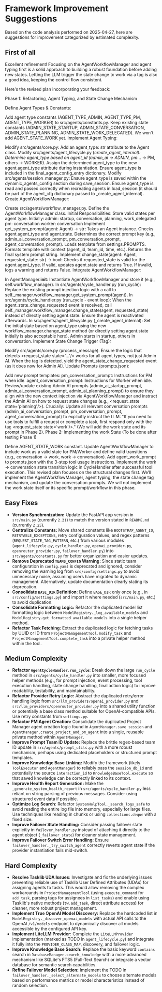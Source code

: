 # Framework Improvement Suggestions

Based on the code analysis performed on 2025-04-27, here are suggestions for improvement categorized by estimated complexity.

## First of all

Excellent refinement! Focusing on the AgentWorkflowManager and agent typing first is a solid approach to building a robust foundation before adding new states. Letting the LLM trigger the state change to work via a tag is also a good idea, keeping the control flow consistent.

Here's the revised plan incorporating your feedback:

Phase 1: Refactoring, Agent Typing, and State Change Mechanism

Define Agent Types & Constants:

Add agent type constants (AGENT_TYPE_ADMIN, AGENT_TYPE_PM, AGENT_TYPE_WORKER) to src/agents/constants.py.
Keep existing state constants (ADMIN_STATE_STARTUP, ADMIN_STATE_CONVERSATION, ADMIN_STATE_PLANNING, ADMIN_STATE_WORK_DELEGATED). We won't add AGENT_STATE_WORK yet.
Implement Agent Typing:

Modify src/agents/core.py: Add an agent_type: str attribute to the Agent class.
Modify src/agents/agent_lifecycle.py (_create_agent_internal):
Determine agent_type based on agent_id (admin_ai -> ADMIN, pm_... -> PM, others -> WORKER).
Assign the determined agent_type to the new agent.agent_type attribute during instantiation.
Ensure agent_type is included in the final_agent_config_entry dictionary.
Modify src/agents/session_manager.py:
Ensure agent_type is saved within the dynamic_agents_config section during save_session.
Ensure agent_type is read and passed correctly when recreating agents in load_session (it should be part of the agent_cfg dictionary passed to _create_agent_internal).
Create AgentWorkflowManager:

Create src/agents/workflow_manager.py.
Define the AgentWorkflowManager class.
Initial Responsibilities:
Store valid states per agent type. Initially:
admin: startup, conversation, planning, work_delegated
pm: conversation
worker: conversation
Implement get_system_prompt(agent: Agent) -> str:
Takes an Agent instance.
Checks agent.agent_type and agent.state.
Determines the correct prompt key (e.g., admin_ai_conversation_prompt, pm_conversation_prompt, agent_conversation_prompt).
Loads template from settings.PROMPTS.
Formats template with context (agent_id, team_id, time, etc.).
Returns the final system prompt string.
Implement change_state(agent: Agent, requested_state: str) -> bool:
Checks if requested_state is valid for the agent.agent_type.
If valid, updates agent.state and returns True.
If invalid, logs a warning and returns False.
Integrate AgentWorkflowManager:

In AgentManager.__init__: Instantiate AgentWorkflowManager and store it (e.g., self.workflow_manager).
In src/agents/cycle_handler.py (run_cycle):
Replace the existing prompt injection logic with a call to self._manager.workflow_manager.get_system_prompt(agent).
In src/agents/cycle_handler.py (run_cycle - event loop):
When the agent_state_change_requested event is received, call self._manager.workflow_manager.change_state(agent, requested_state) instead of directly setting agent.state. Ensure the agent is reactivated afterwards.
In src/agents/agent_lifecycle.py (_create_agent_internal):
Set the initial state based on agent_type using the new workflow_manager.change_state method (or directly setting agent.state initially is also acceptable here). Admin starts in startup, others in conversation.
Implement State Change Trigger (Tag):

Modify src/agents/core.py (process_message):
Ensure the logic that detects <request_state state='...'/> works for all agent types, not just Admin AI.
When the tag is detected, yield the agent_state_change_requested event (as it does now for Admin AI).
Update Prompts (prompts.json):

Add new prompt templates:
pm_conversation_prompt: Instructions for PM when idle.
agent_conversation_prompt: Instructions for Worker when idle.
Review/update existing Admin AI prompts (admin_ai_startup_prompt, admin_ai_conversation_prompt, admin_ai_planning_prompt) to ensure they align with the new context injection via AgentWorkflowManager and instruct the Admin AI on how to request state changes (e.g., <request_state state='planning'/>).
Crucially: Update all relevant conversation prompts (admin_ai_conversation_prompt, pm_conversation_prompt, agent_conversation_prompt) to explicitly instruct the LLM: "If you need to use tools to fulfill a request or complete a task, first respond only with the tag <request_state state='work'/>." (We will add the work state and its prompt in Phase 2).
Phase 2: Implementing the work State (To be done after testing Phase 1)

Define AGENT_STATE_WORK constant.
Update AgentWorkflowManager to include work as a valid state for PM/Worker and define valid transitions (e.g., conversation -> work, work -> conversation).
Add agent_work_prompt to prompts.json with the 3-step tool usage instructions.
Implement the work -> conversation state transition logic in CycleHandler after successful tool execution.
This revised plan focuses on the structural changes first. We'll implement the AgentWorkflowManager, agent typing, the state change tag mechanism, and update the conversation prompts. We will not implement the work state itself or its specific prompt/workflow in this phase.

## Easy Fixes

*   **Version Synchronization:** Update the FastAPI app version in `src/main.py` (currently `2.21`) to match the version stated in `README.md` (currently `2.25`).
*   **Centralize Constants:** Move shared constants like `BOOTSTRAP_AGENT_ID`, `RETRYABLE_EXCEPTIONS`, retry configuration values, and regex patterns (`REQUEST_STATE_TAG_PATTERN`, etc.) from various modules (`agent_lifecycle.py`, `cycle_handler.py`, `openai_provider.py`, `openrouter_provider.py`, `failover_handler.py`) into `src/agents/constants.py` for better organization and easier updates.
*   **Remove Deprecated `TEAMS_CONFIG` Warning:** Since static team configuration in `config.yaml` is deprecated and ignored, consider removing the warning log from `src/config/settings.py` to avoid unnecessary noise, assuming users have migrated to dynamic management. Alternatively, update documentation clearly stating its deprecation.
*   **Consolidate `BASE_DIR` Definition:** Define `BASE_DIR` only once (e.g., in `src/config/settings.py`) and import it where needed (`src/main.py`, etc.) to avoid duplication.
*   **Consolidate Formatting Logic:** Refactor the duplicated model list formatting logic between `ModelRegistry._log_available_models` and `ModelRegistry.get_formatted_available_models` into a single helper method.
*   **Refactor Task Fetching:** Extract the duplicated logic for fetching tasks by UUID or ID from `ProjectManagementTool.modify_task` and `ProjectManagementTool.complete_task` into a private helper method within the tool.

## Medium Complexity

*   **Refactor `AgentCycleHandler.run_cycle`:** Break down the large `run_cycle` method in `src/agents/cycle_handler.py` into smaller, more focused helper methods (e.g., for prompt injection, event processing, tool execution handling, state change handling, final action logic) to improve readability, testability, and maintainability.
*   **Refactor Provider Retry Logic:** Abstract the duplicated retry/error handling logic from `src/llm_providers/openai_provider.py` and `src/llm_providers/openrouter_provider.py` into a shared utility function or potentially a base class method suitable for OpenAI-compatible APIs. Use retry constants from `settings.py`.
*   **Refactor PM Agent Creation:** Consolidate the duplicated Project Manager agent creation logic found in `AgentManager.save_session` and `AgentManager.create_project_and_pm_agent` into a single, reusable private method within `AgentManager`.
*   **Improve Prompt Team ID Update:** Replace the brittle regex-based team ID update in `src/agents/prompt_utils.py` with a more robust mechanism, perhaps using dedicated placeholders or structured prompt templates.
*   **Improve Knowledge Base Linking:** Modify the framework (likely `ToolExecutor` and `AgentManager`) to reliably pass the `session_db_id` and potentially the source `interaction_id` to `KnowledgeBaseTool.execute` so that saved knowledge can be correctly linked to its context.
*   **Improve Health Report Generation:** Make the `_generate_system_health_report` in `src/agents/cycle_handler.py` less reliant on string parsing of previous messages. Consider using structured event data if possible.
*   **Optimize Log Search:** Refactor `SystemHelpTool._search_logs_safe` to avoid reading the entire log file into memory, especially for large files. Use techniques like reading in chunks or using `collections.deque` with a fixed size.
*   **Improve Failover State Handling:** Consider passing failover state explicitly in `failover_handler.py` instead of attaching it directly to the agent object (`_failover_state`) for cleaner state management.
*   **Improve Failover Switch Error Handling:** Ensure `failover_handler._try_switch_agent` correctly reverts agent state if the provider instantiation fails mid-switch.

## Hard Complexity

*   **Resolve Tasklib UDA Issues:** Investigate and fix the underlying issues preventing reliable use of Tasklib User Defined Attributes (UDAs) for assigning agents to tasks. This would allow removing the complex workarounds in `ProjectManagementTool` (using `execute_command` for `add_task`, parsing tags for assignees in `list_tasks`) and enable using Tasklib's native methods (`tw.add_task`, direct attribute access) for cleaner, more robust project management.
*   **Implement True OpenAI Model Discovery:** Replace the hardcoded list in `ModelRegistry._discover_openai_models` with actual API calls to the OpenAI `/v1/models` endpoint to dynamically discover all models accessible by the configured API key.
*   **Implement LiteLLM Provider:** Complete the `LiteLLMProvider` implementation (marked as TODO in `agent_lifecycle.py`) and integrate it fully into the `PROVIDER_CLASS_MAP`, discovery, and failover logic.
*   **Improve Knowledge Base Search:** Replace the basic keyword `contains` search in `DatabaseManager.search_knowledge` with a more advanced mechanism like SQLite's FTS5 (Full-Text Search) or integrate a vector database for semantic search capabilities.
*   **Refine Failover Model Selection:** Implement the TODO in `failover_handler._select_alternate_models` to choose alternate models based on performance metrics or model characteristics instead of random selection.
